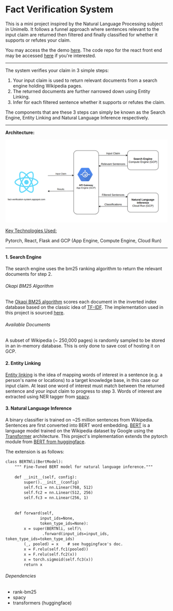 # Fact Verification System

This is a mini project inspired by the Natural Language Processing subject in Unimelb. It follows a funnel approach where sentences relevant to the input claim are returned then filtered and finally classified for whether it supports or refutes your claim. 

You may access the the demo [here](http://www.fact-verification-system.appspot.com/).
The code repo for the react front end may be accessed [here](https://github.com/jackhhchan/fact-verification-system-react) if you're interested.

***

The system verifies your claim in 3 simple steps:

1. Your input claim is used to return relevant documents from a search engine holding Wikipedia pages.
2. The returned documents are further narrowed down using Entity Linking.
3. Infer for each filtered sentence whether it supports or refutes the claim.

The components that are these 3 steps can simply be known as the Search Engine, Entity Linking and Natural Language Inference respectively.

***

**Architecture:**

![image-20201004182358914](diagram.png)

<u>Key Technologies Used:</u>

Pytorch, React, Flask and GCP (App Engine, Compute Engine, Cloud Run)

***

#### 1. Search Engine

The search engine uses the bm25 ranking algorithm to return the relevant documents for step 2.

###### Okapi BM25 Algorithm

The [Okapi BM25 algorithm](https://en.wikipedia.org/wiki/Okapi_BM25#:~:text=BM25%20is%20a%20bag%2Dof,slightly%20different%20components%20and%20parameters.) scores each document in the inverted index database based on the classic idea of [TF-IDF](https://en.wikipedia.org/wiki/Tf%E2%80%93idf). The implementation used in this project is sourced [here](https://github.com/dorianbrown/rank_bm25).

###### Available Documents

A subset of Wikipedia (~ 250,000 pages) is randomly sampled to be stored in an in-memory database. This is only done to save cost of hosting it on GCP.

#### 2. Entity Linking

[Entity linking](https://en.wikipedia.org/wiki/Entity_linking) is the idea of mapping words of interest in a sentence (e.g. a person's name or locations) to a target knowledge base, in this case our input claim. At least one word of interest must match between the returned sentence and your input claim to progress to step 3. Words of interest are extracted using NER tagger from [spacy]().

#### 3. Natural Language Inference

A binary classifier is trained on ~25 million sentences from Wikipedia. Sentences are first converted into BERT word embedding. [BERT](http://jalammar.github.io/illustrated-bert/) is a language model trained on the Wikipedia dataset by Google using the [Transformer](https://jalammar.github.io/illustrated-transformer/) architecture. This project's implementation extends the pytorch module from [BERT from huggingface](https://huggingface.co/transformers/model_doc/bert.html?highlight=bert).

The extension is as follows:

```
class BERTNli(BertModel):
    """ Fine-Tuned BERT model for natural language inference."""
    
    def __init__(self, config):
        super().__init__(config)
        self.fc1 = nn.Linear(768, 512)
        self.fc2 = nn.Linear(512, 256)
        self.fc3 = nn.Linear(256, 1)
        
    
    def forward(self,
               input_ids=None,
               token_type_ids=None):
        x = super(BERTNli, self)\
        		.forward(input_ids=input_ids, token_type_ids=token_type_ids)
        (_, pooled) = x    # see huggingface's doc.
        x = F.relu(self.fc1(pooled))
        x = F.relu(self.fc2(x))
        x = torch.sigmoid(self.fc3(x))
        return x
```





###### Dependencies

- rank-bm25
- spacy
- transformers (huggingface)

